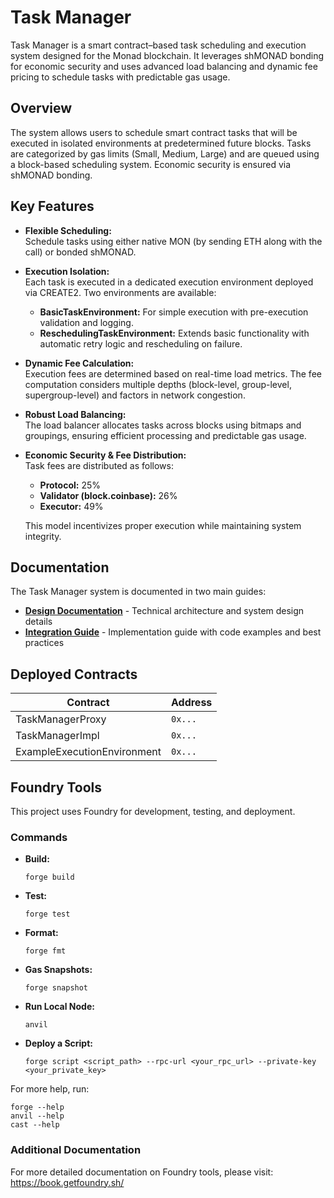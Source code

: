 # Task Manager

Task Manager is a smart contract–based task scheduling and execution system designed for the Monad blockchain. It leverages shMONAD bonding for economic security and uses advanced load balancing and dynamic fee pricing to schedule tasks with predictable gas usage.

## Overview

The system allows users to schedule smart contract tasks that will be executed in isolated environments at predetermined future blocks. Tasks are categorized by gas limits (Small, Medium, Large) and are queued using a block-based scheduling system. Economic security is ensured via shMONAD bonding.

## Key Features

- **Flexible Scheduling:**  
  Schedule tasks using either native MON (by sending ETH along with the call) or bonded shMONAD.

- **Execution Isolation:**  
  Each task is executed in a dedicated execution environment deployed via CREATE2. Two environments are available:
  - **BasicTaskEnvironment:** For simple execution with pre-execution validation and logging.
  - **ReschedulingTaskEnvironment:** Extends basic functionality with automatic retry logic and rescheduling on failure.

- **Dynamic Fee Calculation:**  
  Execution fees are determined based on real-time load metrics. The fee computation considers multiple depths (block-level, group-level, supergroup-level) and factors in network congestion.

- **Robust Load Balancing:**  
  The load balancer allocates tasks across blocks using bitmaps and groupings, ensuring efficient processing and predictable gas usage.

- **Economic Security & Fee Distribution:**  
  Task fees are distributed as follows:
  - **Protocol:** 25%
  - **Validator (block.coinbase):** 26%
  - **Executor:** 49%
  
  This model incentivizes proper execution while maintaining system integrity.

## Documentation

The Task Manager system is documented in two main guides:

- **[Design Documentation](docs/design.md)** - Technical architecture and system design details
- **[Integration Guide](docs/integration.md)** - Implementation guide with code examples and best practices

## Deployed Contracts

| Contract | Address |
|----------|---------|
| TaskManagerProxy | `0x...` |
| TaskManagerImpl | `0x...` |
| ExampleExecutionEnvironment | `0x...` |

## Foundry Tools

This project uses Foundry for development, testing, and deployment.

### Commands

- **Build:**  
  ```shell
  forge build
  ```

- **Test:**  
  ```shell
  forge test
  ```

- **Format:**  
  ```shell
  forge fmt
  ```

- **Gas Snapshots:**  
  ```shell
  forge snapshot
  ```

- **Run Local Node:**  
  ```shell
  anvil
  ```

- **Deploy a Script:**  
  ```shell
  forge script <script_path> --rpc-url <your_rpc_url> --private-key <your_private_key>
  ```

For more help, run:
```shell
forge --help
anvil --help
cast --help
```

### Additional Documentation

For more detailed documentation on Foundry tools, please visit:
https://book.getfoundry.sh/
